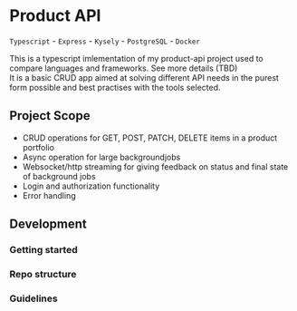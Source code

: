 # Product API

`Typescript` - `Express` - `Kysely` - `PostgreSQL` - `Docker`

This is a typescript imlementation of my product-api project used to compare languages and frameworks. See more details (TBD)  
It is a basic CRUD app aimed at solving different API needs in the purest form possible and best practises with the tools selected.

## Project Scope
- CRUD operations for GET, POST, PATCH, DELETE items in a product portfolio
- Async operation for large backgroundjobs
- Websocket/http streaming for giving feedback on status and final state of background jobs
- Login and authorization functionality
- Error handling

## Development
### Getting started
### Repo structure
### Guidelines
